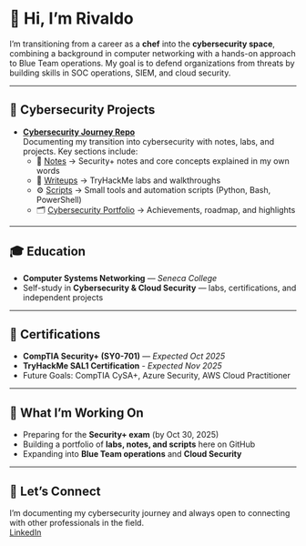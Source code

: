 # 👋 Hi, I’m Rivaldo

I’m transitioning from a career as a **chef** into the **cybersecurity space**, combining a background in computer networking with a hands-on approach to Blue Team operations. My goal is to defend organizations from threats by building skills in SOC operations, SIEM, and cloud security.

---

## 🔐 Cybersecurity Projects

- **[Cybersecurity Journey Repo](https://github.com/rivaldough/cybersecurity-journey)**  
  Documenting my transition into cybersecurity with notes, labs, and projects. Key sections include:
  - 📘 [Notes](https://github.com/rivaldough/cybersecurity-journey/tree/main/notes) → Security+ notes and core concepts explained in my own words  
  - 📝 [Writeups](https://github.com/rivaldough/cybersecurity-journey/tree/main/writeups) → TryHackMe labs and walkthroughs  
  - ⚙️ [Scripts](https://github.com/rivaldough/cybersecurity-journey/tree/main/scripts) → Small tools and automation scripts (Python, Bash, PowerShell)  
  - 🗂 [Cybersecurity Portfolio](https://github.com/rivaldough/cybersecurity-journey/tree/main/cybersecurity-portfolio) → Achievements, roadmap, and highlights
---

## 🎓 Education

- **Computer Systems Networking** — *Seneca College*  
- Self-study in **Cybersecurity & Cloud Security** — labs, certifications, and independent projects

---

## 📜 Certifications

- **CompTIA Security+ (SY0-701)** — *Expected Oct 2025*
- **TryHackMe SAL1 Certification** - *Expected Nov 2025*
- Future Goals: CompTIA CySA+, Azure Security, AWS Cloud Practitioner

---

## 📂 What I’m Working On

- Preparing for the **Security+ exam** (by Oct 30, 2025)  
- Building a portfolio of **labs, notes, and scripts** here on GitHub  
- Expanding into **Blue Team operations** and **Cloud Security**

---

## 🤝 Let’s Connect

I’m documenting my cybersecurity journey and always open to connecting with other professionals in the field.  
[LinkedIn](https://www.linkedin.com/in/rivaldough)

